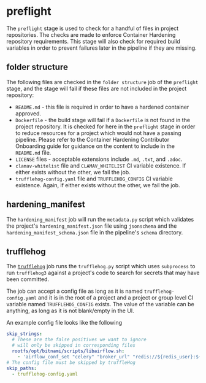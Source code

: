 # preflight

The `preflight` stage is used to check for a handful of files in project repositories. The checks are made to enforce Container Hardening repository requirements. This stage will also check for required build variables in order to prevent failures later in the pipeline if they are missing.

## folder structure

The following files are checked in the `folder structure` job of the `preflight` stage, and the stage will fail if these files are not included in the project repository:

- `README.md` - this file is required in order to have a hardened container approved.
- `Dockerfile` - the build stage will fail if a `Dockerfile` is not found in the project repository. It is checked for here in the `preflight` stage in order to reduce resources for a project which would not have a passing pipeline. Please refer to the Container Hardening Contributor Onboarding guide for guidance on the content to include in the `README.md` file.
- `LICENSE` files - acceptable extensions include `.md`, `.txt`, and `.adoc`.
- `clamav-whitelist` file and `CLAMAV_WHITELIST` CI variable existence. If either exists without the other, we fail the job.
- `trufflehog-config.yaml` file and `TRUFFLEHOG_CONFIG` CI variable existence. Again, if either exists without the other, we fail the job.

## hardening_manifest

The `hardening_manifest` job will run the `metadata.py` script which validates the project's `hardening_manifest.json` file using `jsonschema` and the `hardening_manifest_schema.json` file in the pipeline's `schema` directory.

## trufflehog

The [`trufflehog`](https://github.com/feeltheajf/trufflehog3) job runs the `trufflehog.py` script which uses `subprocess` to run `trufflehog3` against a project's code to search for secrets that may have been committed.

The job can accept a config file as long as it is named `trufflehog-config.yaml` and it is in the root of a project and a project or group level CI variable named `TRUFFLEHOG_CONFIG` exists. The value of the variable can be anything, as long as it is not blank/empty in the UI.

An example config file looks like the following

```yaml
skip_strings:
  # These are the false positives we want to ignore
  # will only be skipped in corresponding files
  rootfs/opt/bitnami/scripts/libairflow.sh:
    - 'airflow_conf_set "celery" "broker_url" "redis://${redis_user}:${redis_password}@${REDIS_HOST}:${REDIS_PORT_NUMBER}/1"'
# The config file must be skipped by truffleHog
skip_paths:
  - trufflehog-config.yaml
```
